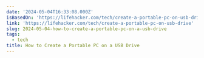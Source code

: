 ```yaml
---
date: '2024-05-04T16:33:08.000Z'
isBasedOn: 'https://lifehacker.com/tech/create-a-portable-pc-on-usb-drive'
link: 'https://lifehacker.com/tech/create-a-portable-pc-on-usb-drive'
slug: 2024-05-04-how-to-create-a-portable-pc-on-a-usb-drive
tags:
  - tech
title: How to Create a Portable PC on a USB Drive
---
```


